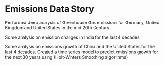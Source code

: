 # Emissions Data Story

Performed deep analysis of Greenhouse Gas emissions for Germany, United Kingdom and United States in the mid 20th Century  
 
Some analysis on emission changes in India for the last 4 decades  
 
Some analysis on emissions growth of China and the United States for the last 4 decades. Created a time series model to predict emissions growth for the next 30 years using (Holt-Winters Smoothing algorithms)
